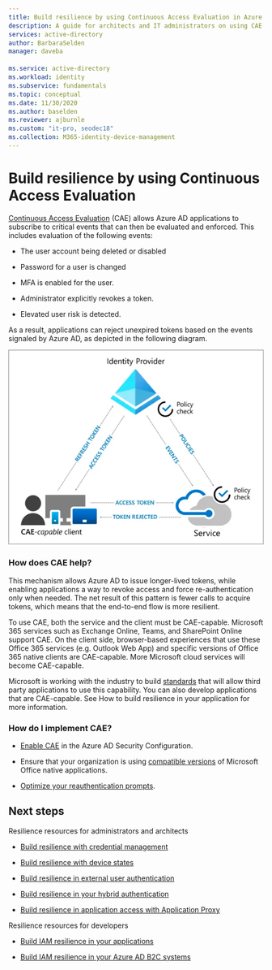 ```yaml
---
title: Build resilience by using Continuous Access Evaluation in Azure Active Directory
description: A guide for architects and IT administrators on using CAE
services: active-directory
author: BarbaraSelden
manager: daveba

ms.service: active-directory
ms.workload: identity
ms.subservice: fundamentals
ms.topic: conceptual
ms.date: 11/30/2020
ms.author: baselden
ms.reviewer: ajburnle
ms.custom: "it-pro, seodec18"
ms.collection: M365-identity-device-management
---
```


# Build resilience by using Continuous Access Evaluation

[Continuous Access Evaluation](https://docs.microsoft.com/azure/active-directory/conditional-access/concept-continuous-access-evaluation) (CAE) allows Azure AD applications to subscribe to critical events that can then be evaluated and enforced. This includes evaluation of the following events:

* The user account being deleted or disabled

* Password for a user is changed

* MFA is enabled for the user.

* Administrator explicitly revokes a token.

* Elevated user risk is detected.

As a result, applications can reject unexpired tokens based on the events signaled by Azure AD, as depicted in the following diagram.

![conceptualiagram of CAE](./media/resilience-with-cae/admin-resilience-cae.png)

### How does CAE help?

This mechanism allows Azure AD to issue longer-lived tokens, while enabling applications a way to revoke access and force re-authentication only when needed. The net result of this pattern is fewer calls to acquire tokens, which means that the end-to-end flow is more resilient. 

To use CAE, both the service and the client must be CAE-capable. Microsoft 365 services such as Exchange Online, Teams, and SharePoint Online support CAE. On the client side, browser-based experiences that use these Office 365 services (e.g. Outlook Web App) and specific versions of Office 365 native clients are CAE-capable. More Microsoft cloud services will become CAE-capable.

Microsoft is working with the industry to build [standards](https://openid.net/wg/sse/) that will allow third party applications to use this capability. You can also develop applications that are CAE-capable. See How to build resilience in your application for more information.

### How do I implement CAE?

* [Enable CAE](https://docs.microsoft.com/azure/active-directory/conditional-access/concept-continuous-access-evaluation) in the Azure AD Security Configuration.

* Ensure that your organization is using [compatible versions](https://docs.microsoft.com/azure/active-directory/conditional-access/concept-continuous-access-evaluation) of Microsoft Office native applications.

* [Optimize your reauthentication prompts](https://docs.microsoft.com/azure/active-directory/authentication/concepts-azure-multi-factor-authentication-prompts-session-lifetime).

 
## Next steps
Resilience resources for administrators and architects
 
* [Build resilience with credential management](resilience-in-credentials.md)

* [Build resilience with device states](resilience-with-device-states.md)

* [Build resilience in external user authentication](resilience-b2c-authentication.md)

* [Build resilience in your hybrid authentication](resilience-in-hybrid.md)

* [Build resilience in application access with Application Proxy](resilience-on-prem-access)

Resilience resources for developers

* [Build IAM resilience in your applications](https://aka.ms/azureadresilience/developer)

* [Build IAM resilience in your Azure AD B2C systems](https://aka.ms/azureadresilience/b2c)
